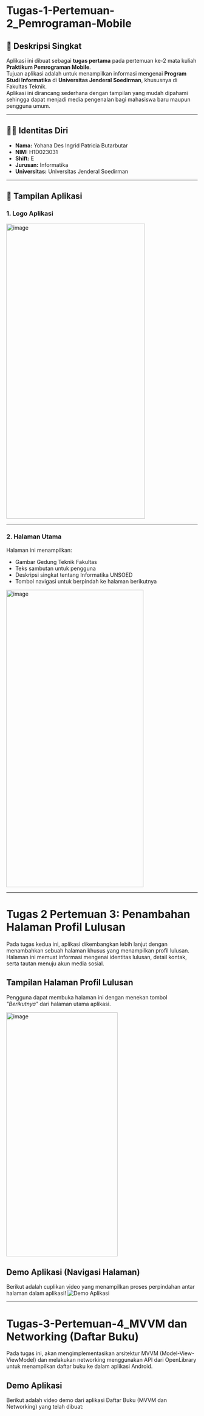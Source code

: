 # Tugas-1-Pertemuan-2_Pemrograman-Mobile

## 📝 Deskripsi Singkat
Aplikasi ini dibuat sebagai **tugas pertama** pada pertemuan ke-2 mata kuliah **Praktikum Pemrograman Mobile**.  
Tujuan aplikasi adalah untuk menampilkan informasi mengenai **Program Studi Informatika** di **Universitas Jenderal Soedirman**, khususnya di Fakultas Teknik.  
Aplikasi ini dirancang sederhana dengan tampilan yang mudah dipahami sehingga dapat menjadi media pengenalan bagi mahasiswa baru maupun pengguna umum.

---

## 👩‍🎓 Identitas Diri
- **Nama:** Yohana Des Ingrid Patricia Butarbutar  
- **NIM:** H1D023031  
- **Shift:** E  
- **Jurusan:** Informatika  
- **Universitas:** Universitas Jenderal Soedirman  

---

## 📸 Tampilan Aplikasi

### 1. Logo Aplikasi  
<img width="365" height="775" alt="image" src="https://github.com/user-attachments/assets/a9f9dd8b-1e62-4caa-b616-cd46510aa581" />


---

### 2. Halaman Utama  
Halaman ini menampilkan:
- Gambar Gedung Teknik Fakultas
- Teks sambutan untuk pengguna
- Deskripsi singkat tentang Informatika UNSOED
- Tombol navigasi untuk berpindah ke halaman berikutnya
<img width="361" height="781" alt="image" src="https://github.com/user-attachments/assets/8ba0f8a2-1f43-42fa-8cce-9f8da752e593" />


---

# Tugas 2 Pertemuan 3: Penambahan Halaman Profil Lulusan

Pada tugas kedua ini, aplikasi dikembangkan lebih lanjut dengan menambahkan sebuah halaman khusus yang menampilkan profil lulusan. Halaman ini memuat informasi mengenai identitas lulusan, detail kontak, serta tautan menuju akun media sosial.

## Tampilan Halaman Profil Lulusan
Pengguna dapat membuka halaman ini dengan menekan tombol *"Berikutnya"* dari halaman utama aplikasi.


<img width="293" height="641" alt="image" src="https://github.com/user-attachments/assets/5a13130b-66a4-4bf9-9a23-8f9fc058e22a" />


## Demo Aplikasi (Navigasi Halaman)
Berikut adalah cuplikan video yang menampilkan proses perpindahan antar halaman dalam aplikasi! ![Demo Aplikasi](https://github.com/YohanaDes12/H1D023031_Yohana-Des-Ingrid-Patricia-Butarbutar_Tugas-1-Pertemuan-2_Pemrograman-Mobile/raw/main/app/src/main/res/drawable/demo_aplikasi.gif)


---

# Tugas-3-Pertemuan-4_MVVM dan Networking (Daftar Buku)

Pada tugas ini,  akan mengimplementasikan arsitektur MVVM (Model-View-ViewModel) dan melakukan networking menggunakan API dari OpenLibrary untuk menampilkan daftar buku ke dalam aplikasi Android.



## Demo Aplikasi 
Berikut adalah video demo dari aplikasi Daftar Buku (MVVM dan Networking) yang telah dibuat:

